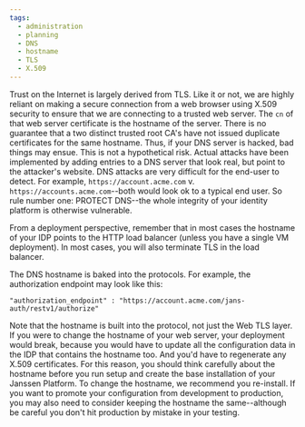 ```yaml
---
tags:
  - administration
  - planning
  - DNS
  - hostname
  - TLS
  - X.509
---
```


Trust on the Internet is largely derived from TLS. Like it or not, we are highly
reliant on making a secure connection from a web browser using X.509
security to ensure that we are connecting to a trusted web server. The `cn` of
that web server certificate is the hostname of the server. There is no guarantee
that a two distinct trusted root CA's have not issued duplicate certificates for
the same hostname. Thus, if your DNS server is hacked, bad things may ensue.
This is not a hypothetical risk. Actual attacks have been implemented by adding
entries to a DNS server that look real, but point to the attacker's website.
DNS attacks are very difficult for the end-user to detect. For example,
`https://account.acme.com` v. `https://accounts.acme.com`--both would look ok
to a typical end user. So rule number one: PROTECT DNS--the whole integrity of
your identity platform is otherwise vulnerable.

From a deployment perspective, remember that in most cases the hostname of your
IDP points to the HTTP load balancer (unless you have a single VM deployment).
In most cases, you will also terminate TLS in the load balancer.

The DNS hostname is baked into the protocols. For example, the authorization
endpoint may look like this:

```
"authorization_endpoint" : "https://account.acme.com/jans-auth/restv1/authorize"
```

Note that the hostname is built into the protocol, not just the Web TLS layer.
If you were to change the hostname of your web server, your deployment would
break, because you would have to update all the configuration data in the IDP
that contains the hostname too. And you'd have to regenerate any X.509
certificates.  For this reason, you should think carefully about the
hostname before you run setup and create the base installation of your Janssen
Platform. To change the hostname, we recommend you re-install. If you want to
promote your configuration from development to production, you may also need to
consider keeping the hostname the same--although be careful you don't hit
production by mistake in your testing.
